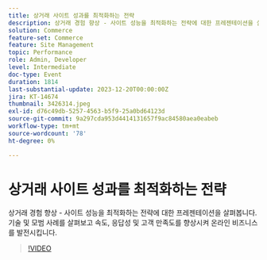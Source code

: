 ```yaml
---
title: 상거래 사이트 성과를 최적화하는 전략
description: 상거래 경험 향상 - 사이트 성능을 최적화하는 전략에 대한 프레젠테이션을 살펴봅니다. 기술 및 모범 사례를 살펴보고 속도, 응답성 및 고객 만족도를 향상시켜 온라인 비즈니스를 발전시킵니다.
solution: Commerce
feature-set: Commerce
feature: Site Management
topic: Performance
role: Admin, Developer
level: Intermediate
doc-type: Event
duration: 1814
last-substantial-update: 2023-12-20T00:00:00Z
jira: KT-14674
thumbnail: 3426314.jpeg
exl-id: d76c49db-5257-4563-b5f9-25a0bd64123d
source-git-commit: 9a297cda953d4414131657f9ac84580aea0eabeb
workflow-type: tm+mt
source-wordcount: '78'
ht-degree: 0%

---
```


# 상거래 사이트 성과를 최적화하는 전략

상거래 경험 향상 - 사이트 성능을 최적화하는 전략에 대한 프레젠테이션을 살펴봅니다. 기술 및 모범 사례를 살펴보고 속도, 응답성 및 고객 만족도를 향상시켜 온라인 비즈니스를 발전시킵니다.

>[!VIDEO](https://video.tv.adobe.com/v/3426314/?learn=on)
